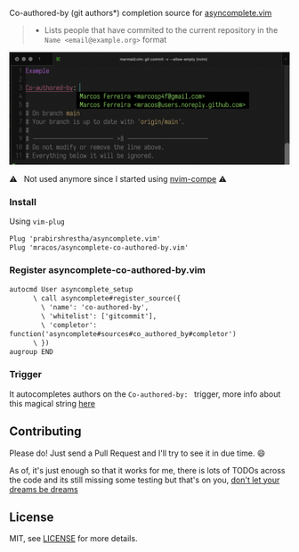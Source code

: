 Co-authored-by (git authors*) completion source for [asyncomplete.vim](https://github.com/prabirshrestha/asyncomplete.vim)

> * Lists people that have commited to the current repository in the `Name <email@example.org>` format

![screenshot of asyncomplete in action](.github/screenshot.png)

:warning: &nbsp; Not used anymore since I started using [nvim-compe](https://github.com/hrsh7th/nvim-compe) :warning:

### Install

Using `vim-plug`

```vim
Plug 'prabirshrestha/asyncomplete.vim'
Plug 'mracos/asyncomplete-co-authored-by.vim'
```

### Register asyncomplete-co-authored-by.vim
```vim
autocmd User asyncomplete_setup
      \ call asyncomplete#register_source({
        \ 'name': 'co-authored-by',
        \ 'whitelist': ['gitcommit'],
        \ 'completor': function('asyncomplete#sources#co_authored_by#completor')
      \ })
augroup END
```

### Trigger

It autocompletes authors on the `Co-authored-by: ` trigger, more info about this magical string [here](https://docs.github.com/en/github/committing-changes-to-your-project/creating-and-editing-commits/creating-a-commit-with-multiple-authors)
## Contributing

Please do! Just send a Pull Request and I'll try to see it in due time. :smile:

As of, it's just enough so that it works for me, there is lots of TODOs across the code and its still missing some testing but that's on you, [don't let your dreams be dreams](https://www.youtube.com/watch?v=ZXsQAXx_ao0)

## License

MIT, see [LICENSE](./LICENSE) for more details.

